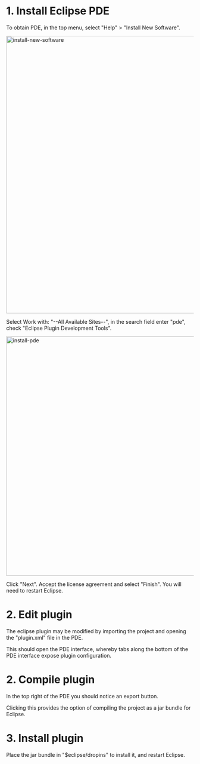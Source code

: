 # 1. Install Eclipse PDE
To obtain PDE, in the top menu, select "Help" > "Install New Software". 

<img width="743" alt="install-new-software" src="https://user-images.githubusercontent.com/2140361/33655662-ff67339c-da73-11e7-84bc-8dda4d229779.png">

Select Work with: "--All Available Sites--", in the search field enter "pde", check "Eclipse Plugin Development Tools".

<img width="641" alt="install-pde" src="https://user-images.githubusercontent.com/2140361/33655887-ac266fa8-da74-11e7-9daf-b72c85ab99a8.png">

Click "Next". Accept the license agreement and select "Finish". You will need to restart Eclipse.

# 2. Edit plugin
The eclipse plugin may be modified by importing the project and opening the "plugin.xml" file in the PDE.

This should open the PDE interface, whereby tabs along the bottom of the PDE interface expose plugin configuration.

# 2. Compile plugin
In the top right of the PDE you should notice an export button.

Clicking this provides the option of compiling the project as a jar bundle for Eclipse.

# 3. Install plugin
Place the jar bundle in "$eclipse/dropins" to install it, and restart Eclipse.
